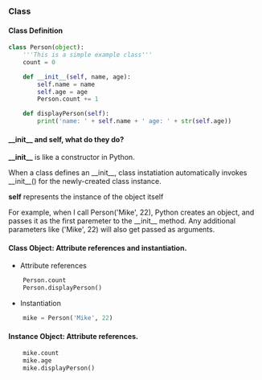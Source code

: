 ### Class

#### Class Definition

```python
class Person(object):
    '''This is a simple example class'''
    count = 0

    def __init__(self, name, age):
        self.name = name
        self.age = age
        Person.count += 1

    def displayPerson(self):
        print('name: ' + self.name + ' age: ' + str(self.age))
```

#### \_\_init\_\_ and self, what do they do?

**\_\_init\_\_** is like a constructor in Python.

When a class defines an \_\_init\_\_, class instatiation automatically invokes \_\_init\_\_() for the newly-created class instance. 

**self** represents the instance of the object itself

For example, when I call Person('Mike', 22), Python creates an object, and passes it as the first paremeter to the \_\_init\_\_ method. Any additional parameters like ('Mike', 22) will also get passed as arguments.

#### Class Object: Attribute references and instantiation.
* Attribute references
```python
    Person.count
    Person.displayPerson()
```
* Instantiation
```python
    mike = Person('Mike', 22)
```    
#### Instance Object: Attribute references.
```python
    mike.count
    mike.age
    mike.displayPerson()
```

